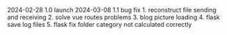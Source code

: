 
2024-02-28   1.0 launch
2024-03-08   1.1 bug fix
    1. reconstruct file sending and receiving
    2. solve vue routes problems
    3. blog picture loading
    4. flask save log files
    5. flask fix folder category not calculated correctly 